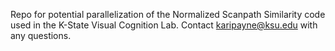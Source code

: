 Repo for potential parallelization of the Normalized Scanpath Similarity code used in the K-State Visual Cognition Lab. Contact karipayne@ksu.edu with any questions.
